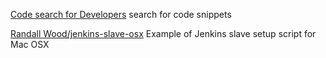 
[Code search for Developers](http://codegists.com/search/jenkinsfile-tutorial/)
search for code snippets

[Randall Wood/jenkins-slave-osx](https://github.com/rhwood/jenkins-slave-osx/blob/master/install.sh)
Example of Jenkins slave setup script for Mac OSX
